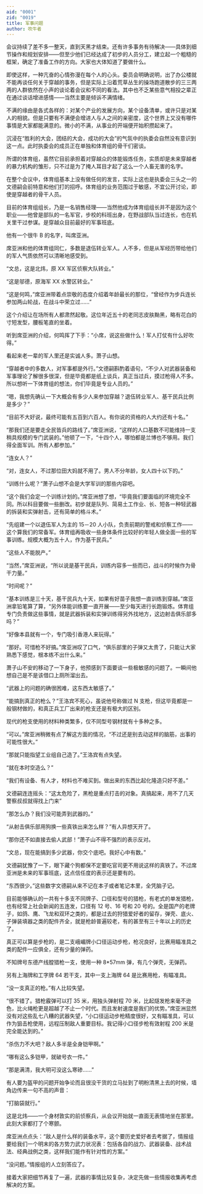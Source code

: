 ```yaml
---
aid: "0001"
zid: "0019"
title: 军事问题
author: 吹牛者
---
```


会议持续了差不多一整天，直到天黑才结束。还有许多事务有待解决——具体到细节操作和规划安排——但至少他们已经达成了初步的人员分工，建立起一个粗糙的框架，确定了准备工作的方向。大家也大体知道了要做什么。

即使这样，一种亢奋的心情弥漫在每个人的心头。委员会明确说明，出了办公楼就不能再谈任何关于穿越的事务，但是实际上沿着荒草丛生的操场跑道散步的三三两两的人群依然在小声的谈论着会议和不同的看法。其中也不乏某些意气相投之辈正在通过谈话增进感情——当然主要是倾诉不满情绪。

不满的缘由是各式各样的：对某个产业的发展方向，某个设备清单，或许只是对某人的相貌。但是只要有不满便会增进人与人之间的亲密度，这个世界上又没有哪件事情是大家都能满意的。微小的不满，从事业的开端便开始积攒起来了。

沉浸在“胜利的大会，团结的大会，成功的大会”的气氛中的执委会自然没有意识到这一点。此时执委会的成员正在单独和体育组的骨干们密谈。

所谓的体育组，虽然它目前承担着对穿越众的体能锻炼任务，实质却是未来穿越者的暴力机构的雏形，只不过是为了掩人耳目才起了这么一个人畜无害的名字。

在整个会议中，体育组基本上没有做任何的发言，实际上这也是执委会三头之一的文德嗣会前特意和他们打的招呼。体育组的业务范围过于敏感，不宜公开讨论，即使是穿越者的骨干人员。

目前的体育组组长，乃是一名销售经理——当然他成为体育组组长并不是因为这个职业——他曾是部队的一名军官，步校的科班出身，在野战部队当过连长，也在机关里干过参谋。是穿越众目前最好的军事班底。

他有一个很牛 B 的名字，叫席亚洲。

席亚洲和他的体育组同仁，多数是退伍转业军人。人不多，但是从军经历带给他们的军人气质依然可以清晰地感受到。

“文总，这是北炜，原 XX 军区侦察大队转业。”

“这是邬德，原海军 XX 水警区转业。”

“这是何鸣，”席亚洲带着点崇敬的态度介绍着年龄最长的那位，“曾经作为步兵连长参加两山轮战，在战斗中荣立过……”

这个介绍让在场所有人都肃然起敬。这位年近五十的老同志皮肤黝黑，略有花白的寸短发型，腰板笔直的坐着。

听到席亚洲的介绍，何鸣挥了下手：“小席，说这些做什么！军人打仗有什么好吹得。”

看起来老一辈的军人里还是实诚人多。萧子山想。

“穿越者中的多数人，对军事都是外行。”文德嗣斟酌着语句，“不少人对武器装备和军事理论了解很多很深，但是毕竟都是纸上谈兵，真正当过兵，摸过枪得人不多。所以想听一下体育组的想法，你们毕竟是专业人员的。”

“嗯，我想先确认一下大概会有多少人来参加穿越？退伍转业军人、基干民兵比例是多少？”

“目前不大好说，最终可能有五百到六百人。有你说的资格的人大约还有十名。”

“那我们还是要走全民皆兵的路线了。”席亚洲说，“这样的人口基数不可能维持一支稍具规模的专门武装的。”他顿了一下，“十四个人，哪怕都是兰博也不够用。我们得全面军训。所有人都参加。”

“连女人？”

“对，连女人，不过那位田大妈就不用了。男人不分年龄，女人四十以下的。”

“训练什么呢？”萧子山想不会是大学军训的那些内容吧。

“这个我们会定一个训练计划的。”席亚洲想了想，“毕竟我们要面临的环境完全不同。所以科目要做一些删改。初步就是队列、简易土工作业、长、短各一种轻武器的拆装和实弹射击，还有简单的格斗术。”

“先组建一个以退伍军人为主的 15－20 人小队，负责前期的警戒和侦察工作——这个算我们的常备军。体育组再吸收一些身体条件比较好的年轻人做全面一些的军事训练。规模大概为五十人，作为基干民兵。”

“这些人不能脱产。”

“当然，”席亚洲说，“所以说是基干民兵，训练内容多一些而已，战斗的时候作为骨干力量。”

“时间呢？”

“基本训练是三十天，基干民兵九十天，如果有好苗子我想一直训练到穿越。”席亚洲拿铅笔算了算，“另外体能训练要一直开展——至少每天进行长跑锻炼。体育组专门负责做这些事情，就是武器拆装和实弹训练得另外找地方，这边射击俱乐部多吗？”

“好像本县就有一个，专门吸引香港人来玩得。”

“那好。可惜枪不好搞。”席亚洲叹了口气，“俱乐部里的子弹又太贵了，只能让大家熟悉下感觉，根本练不出什么来。”

萧子山不安的移动了一下身子，他预感到下面要谈一些极敏感的问题了。一瞬间他想自己是不是该借口上厕所溜出去。

“武器上的问题的确很困难，这东西太敏感了。”

“能搞到真正的枪么？”王洛宾不死心，虽说他号称做过 N 支枪，但这毕竟都是一般钢材做的，和真正兵工厂出来的枪支还是有极大的区别。

现代的枪支使用的材料种类繁多，仅不同型号钢材就有十多种之多。

“可以。”席亚洲稍微有点了解这方面的情况，“不过还是别去动这样的脑筋，出事的可能性很大。”

“那就只能指望工业组自己造了。”王洛宾有点失望。

“就在本时空造么？”

“我们有设备、有人才，材料也不难买到。做出来的东西比起化隆造只好不差。”

文德嗣连连摇头：“这太危险了，黑枪是重点打击的对象。真搞起来，用不了几天警察叔叔就得找上门来”

“那怎么办？我们没可能弄到武器的。”

“从射击俱乐部用狗换一些真铁出来怎么样？”有人异想天开了。

“那你还不如直接去偷人武部！”萧子山不得不强烈的表示反对。

“文总，现在能搞到多少武器，你交个底吧。我好心中有数。”

文德嗣犹豫了一下，眼下藏个狗都保不定要吃官司更不用说这样的真铁了。不过席亚洲是未来的军事班底，这点信任度的表示还是要有的。

“东西很少。”这些数字文德嗣从来不记在本子或者笔记本里，全凭脑子记。

目前能够确认的一共有十多支不同牌子、口径和型号的猎枪，有老式的单发猎枪，也有经常上社会新闻的五连发，口径有 12 号、16 号和 20 号的。全是国产的老牌子，如鸽、鹰、飞龙和双环之类的，都是过去的狩猎爱好者的留存，弹壳、底火、子弹装填器之类的配件齐全，就是枪龄普遍较老，有的甚至有三十年以上的历史了。

真正可以算是步枪的，是二支峨嵋牌小口径运动步枪，枪况良好，比赛用瞄准具之类的配件一应俱全，还有少量的弹药。

不知牌号东德产线膛猎枪一支，使用一种 8\*57mm 弹，有几个弹壳，无弹药。

另有上海牌和工字牌 64 若干支，其中一支上海牌 64 是比赛用枪，有瞄准具。

“没一支真正的枪。”有人比较失望。

“很不错了。猎枪霰弹可以打 35 米，用独头弹射程 70 米，比起燧发枪来毫不逊色，比火绳枪更是超越了不止一个时代。而且发射速度是我们的优势。”席亚洲显然没有对这些乱七八糟的武器失望，“小口径运动步枪精度很好，又有瞄准具，可以作为狙击枪使用，远程压制敌人重要目标。我记得小口径步枪有效射程 200 米是完全能达到的。”

“杀伤力不大吧？敌人多半是全身铠甲啊。”

“哪有这么多铠甲，就破号衣一件。”

“那是满清，我大明可没这么寒碜……”

有人要为盔甲的问题开始争论而且很没干货的立马扯到了明粉清黑上去的时候，墙角边传来一句不高的声音：

“打脑袋就行。”

这是北炜——一个身材敦实的前侦察兵，从会议开始就一直面无表情地坐在那里。此刻大家都打了个寒颤。

席亚洲点点头：“敌人是什么样的装备水平，这个要历史爱好者去考据了，情报组要给我们一个明末的各方势力武力状况表：包括各自的战力、武器装备、战术战法、经典战例之类，这样我们能作有针对性的方案。”

“没问题。”情报组的人立刻答应了。

接着大家把细节再复了一遍，武器的事情比较复杂，决定先做一些情报收集再考虑解决的方案。
